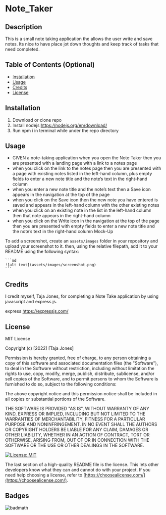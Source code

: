 # Note_Taker

## Description

This is a small note taking application the allows the user write and save notes. Its nice to have place jot down thoughts and keep track of tasks that need completed.

## Table of Contents (Optional)


- [Installation](#installation)
- [Usage](#usage)
- [Credits](#credits)
- [License](#license)

## Installation

1. Download or clone repo
2. Install nodejs https://nodejs.org/en/download/
3. Run npm i in terminal while under the repo directory

## Usage

- GIVEN a note-taking application when you open the Note Taker then you are presented with a landing page with a link to a notes page 
- when you click on the link to the notes page then you are presented with a page with existing notes listed in the left-hand column, plus empty fields to enter a new note title and the note’s text in the right-hand column 
- when you enter a new note title and the note’s text then a Save icon appears in the navigation at the top of the page 
- when you click on the Save icon then the new note you have entered is saved and appears in the left-hand column with the other existing notes 
- when you click on an existing note in the list in the left-hand column then that note appears in the right-hand column 
- when you click on the Write icon in the navigation at the top of the page then you are presented with empty fields to enter a new note title and the note’s text in the right-hand column
Mock-Up





To add a screenshot, create an `assets/images` folder in your repository and upload your screenshot to it. then, using the relative filepath, add it to your README using the following syntax:

    ```md
    ![alt text](assets/images/screenshot.png)
    ```

## Credits
I credit myself, Taja Jones, for completing a Note Take application by using javascript and express.js.

express https://expressjs.com/


## License

MIT License

Copyright (c) [2022] [Taja Jones]

Permission is hereby granted, free of charge, to any person obtaining a copy
of this software and associated documentation files (the "Software"), to deal
in the Software without restriction, including without limitation the rights
to use, copy, modify, merge, publish, distribute, sublicense, and/or sell
copies of the Software, and to permit persons to whom the Software is
furnished to do so, subject to the following conditions:

The above copyright notice and this permission notice shall be included in all
copies or substantial portions of the Software.

THE SOFTWARE IS PROVIDED "AS IS", WITHOUT WARRANTY OF ANY KIND, EXPRESS OR
IMPLIED, INCLUDING BUT NOT LIMITED TO THE WARRANTIES OF MERCHANTABILITY,
FITNESS FOR A PARTICULAR PURPOSE AND NONINFRINGEMENT. IN NO EVENT SHALL THE
AUTHORS OR COPYRIGHT HOLDERS BE LIABLE FOR ANY CLAIM, DAMAGES OR OTHER
LIABILITY, WHETHER IN AN ACTION OF CONTRACT, TORT OR OTHERWISE, ARISING FROM,
OUT OF OR IN CONNECTION WITH THE SOFTWARE OR THE USE OR OTHER DEALINGS IN THE
SOFTWARE.

[![License: MIT](https://img.shields.io/badge/License-MIT-yellow.svg)](https://opensource.org/licenses/MIT)

The last section of a high-quality README file is the license. This lets other developers know what they can and cannot do with your project. If you need help choosing a license, refer to [https://choosealicense.com/](https://choosealicense.com/).



## Badges

![badmath](https://img.shields.io/github/languages/top/lernantino/badmath)




